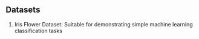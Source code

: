 ## Datasets

1) Iris Flower Dataset: Suitable for demonstrating simple machine learning classification tasks
